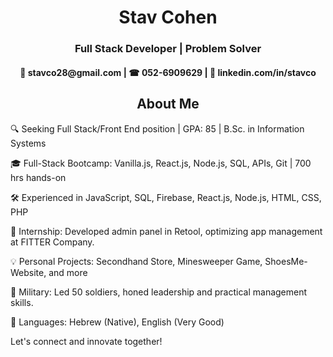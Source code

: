 <div align="center">
  <h1 >Stav Cohen</h1>
  <h3>Full Stack Developer | Problem Solver</h3> 

<h4> 📧 stavco28@gmail.com | ☎ 052-6909629 | 💼 linkedin.com/in/stavco </h4>
</div>

<div align="center">
    <h2 >About Me</h2>
</div>
<div>
  
🔍 Seeking Full Stack/Front End position | GPA: 85 | B.Sc. in Information Systems

🎓 Full-Stack Bootcamp: Vanilla.js, React.js, Node.js, SQL, APIs, Git | 700 hrs hands-on

🛠️ Experienced in JavaScript, SQL, Firebase, React.js, Node.js, HTML, CSS, PHP

🚀 Internship: Developed admin panel in Retool, optimizing app management at FITTER Company.

💡 Personal Projects: Secondhand Store, Minesweeper Game, ShoesMe-Website, and more 

🏅 Military: Led 50 soldiers, honed leadership and practical management skills.

💬 Languages: Hebrew (Native), English (Very Good)

Let's connect and innovate together!
</div>
